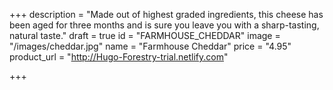 +++
description = "Made out of highest graded ingredients, this cheese has been aged for three months and is sure you leave you with a sharp-tasting, natural taste."
draft = true
id = "FARMHOUSE_CHEDDAR"
image = "/images/cheddar.jpg"
name = "Farmhouse Cheddar"
price = "4.95"
product_url = "http://Hugo-Forestry-trial.netlify.com"

+++
